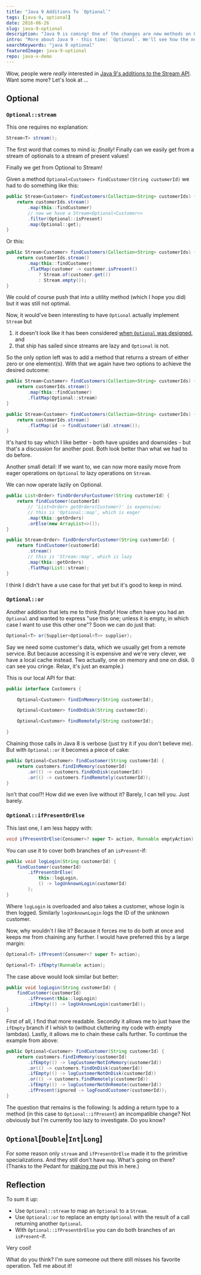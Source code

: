 ```yaml
---
title: "Java 9 Additions To `Optional`"
tags: [java-9, optional]
date: 2016-06-26
slug: java-9-optional
description: "Java 9 is coming! One of the changes are new methods on Optional: `stream()`, `or()`, and `ifPresentOrElse()`, which considerably improve Optional's API."
intro: "More about Java 9 - this time: `Optional`. We'll see how the new methods `stream()`, `or()`, and `ifPresentOrElse()` considerably improve its API."
searchKeywords: "java 9 optional"
featuredImage: java-9-optional
repo: java-x-demo
---
```


Wow, people were *really* interested in [Java 9's additions to the Stream API](java-9-stream).
Want some more?
Let's look at ...

## Optional

### `Optional::stream`

This one requires no explanation:

```java
Stream<T> stream();
```

The first word that comes to mind is: *finally*!
Finally can we easily get from a stream of optionals to a stream of present values!

<pullquote>Finally we get from Optional to Stream!</pullquote>

Given a method `Optional<Customer> findCustomer(String customerId)` we had to do something like this:

```java
public Stream<Customer> findCustomers(Collection<String> customerIds) {
	return customerIds.stream()
		.map(this::findCustomer)
		// now we have a Stream<Optional<Customer>>
		.filter(Optional::isPresent)
		.map(Optional::get);
}
```

Or this:

```java
public Stream<Customer> findCustomers(Collection<String> customerIds) {
	return customerIds.stream()
		.map(this::findCustomer)
		.flatMap(customer -> customer.isPresent()
			? Stream.of(customer.get())
			: Stream.empty());
}
```

We could of course push that into a utility method (which I hope you did) but it was still not optimal.

Now, it would've been interesting to have `Optional` actually implement `Stream` but

1. it doesn't look like it has been considered [when `Optional` was designed](design-java-optional), and
2. that ship has sailed since streams are lazy and `Optional` is not.

So the only option left was to add a method that returns a stream of either zero or one element(s).
With that we again have two options to achieve the desired outcome:

```java
public Stream<Customer> findCustomers(Collection<String> customerIds) {
	return customerIds.stream()
		.map(this::findCustomer)
		.flatMap(Optional::stream)
}

public Stream<Customer> findCustomers(Collection<String> customerIds) {
	return customerIds.stream()
		.flatMap(id -> findCustomer(id).stream());
}
```

It's hard to say which I like better - both have upsides and downsides - but that's a discussion for another post.
Both look better than what we had to do before.

Another small detail: If we want to, we can now more easily move from eager operations on `Optional` to lazy operations on `Stream`.

<pullquote>We can now operate lazily on Optional.</pullquote>

```java
public List<Order> findOrdersForCustomer(String customerId) {
	return findCustomer(customerId)
		// 'List<Order> getOrders(Customer)' is expensive;
		// this is 'Optional::map', which is eager
		.map(this::getOrders)
		.orElse(new ArrayList<>());
}

public Stream<Order> findOrdersForCustomer(String customerId) {
	return findCustomer(customerId)
		.stream()
		// this is 'Stream::map', which is lazy
		.map(this::getOrders)
		.flatMap(List::stream);
}
```

I think I didn't have a use case for that yet but it's good to keep in mind.

### `Optional::or`

Another addition that lets me to think *finally*!
How often have you had an `Optional` and wanted to express "use this one; unless it is empty, in which case I want to use this other one"?
Soon we can do just that:

```java
Optional<T> or(Supplier<Optional<T>> supplier);
```

Say we need some customer's data, which we usually get from a remote service.
But because accessing it is expensive and we're very clever, we have a local cache instead.
Two actually, one on memory and one on disk.
(I can see you cringe.
Relax, it's just an example.)

This is our local API for that:

```java
public interface Customers {

	Optional<Customer> findInMemory(String customerId);

	Optional<Customer> findOnDisk(String customerId);

	Optional<Customer> findRemotely(String customerId);

}
```

Chaining those calls in Java 8 is verbose (just try it if you don't believe me).
But with `Optional::or` it becomes a piece of cake:

```java
public Optional<Customer> findCustomer(String customerId) {
	return customers.findInMemory(customerId)
		.or(() -> customers.findOnDisk(customerId))
		.or(() -> customers.findRemotely(customerId));
}
```

Isn't that cool?!
How did we even live without it?
Barely, I can tell you.
Just barely.

### `Optional::ifPresentOrElse`

This last one, I am less happy with:

```java
void ifPresentOrElse(Consumer<? super T> action, Runnable emptyAction);
```

You can use it to cover both branches of an `isPresent`-if:

```java
public void logLogin(String customerId) {
	findCustomer(customerId)
		.ifPresentOrElse(
			this::logLogin,
			() -> logUnknownLogin(customerId)
		);
}
```

Where `logLogin` is overloaded and also takes a customer, whose login is then logged.
Similarly `logUnknownLogin` logs the ID of the unknown customer.

Now, why wouldn't I like it?
Because it forces me to do both at once and keeps me from chaining any further.
I would have preferred this by a large margin:

```java
Optional<T> ifPresent(Consumer<? super T> action);

Optional<T> ifEmpty(Runnable action);
```

The case above would look similar but better:

```java
public void logLogin(String customerId) {
	findCustomer(customerId)
		.ifPresent(this::logLogin)
		.ifEmpty(() -> logUnknownLogin(customerId));
}
```

First of all, I find that more readable.
Secondly it allows me to just have the `ifEmpty` branch if I whish to (without cluttering my code with empty lambdas).
Lastly, it allows me to chain these calls further.
To continue the example from above:

```java
public Optional<Customer> findCustomer(String customerId) {
	return customers.findInMemory(customerId)
		.ifEmpty(() -> logCustomerNotInMemory(customerId))
		.or(() -> customers.findOnDisk(customerId))
		.ifEmpty(() -> logCustomerNotOnDisk(customerId))
		.or(() -> customers.findRemotely(customerId))
		.ifEmpty(() -> logCustomerNotOnRemote(customerId))
		.ifPresent(ignored -> logFoundCustomer(customerId));
}
```

The question that remains is the following: Is adding a return type to a method (in this case to `Optional::ifPresent`) an incompatible change?
Not obviously but I'm currently too lazy to investigate.
Do you know?

## `Optional`[`Double`|`Int`|`Long`]

For some reason only `stream` and `ifPresentOrElse` made it to the primitive specializations.
And they still don't have `map`.
What's going on there?
(Thanks to the Pedant for [making me](java-9-optional)<!-- comment-2838631744 --> put this in here.)

## Reflection

To sum it up:

-   Use `Optional::stream` to map an `Optional` to a `Stream`.
-   Use `Optional::or` to replace an empty `Optional` with the result of a call returning another `Optional`.
-   With `Optional::ifPresentOrElse` you can do both branches of an `isPresent`-if.

Very cool!

What do you think?
I'm sure someone out there still misses his favorite operation.
Tell me about it!
